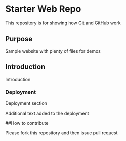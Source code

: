 # Starter Web Repo

This repository is for showing how Git and GitHub work

## Purpose

Sample website with plenty of files for demos

## Introduction
Introduction

### Deployment
 Deployment section 
 
 Additional text added to the deployment
 
 ##How to contribute
 
 Please fork this repository and then issue pull request